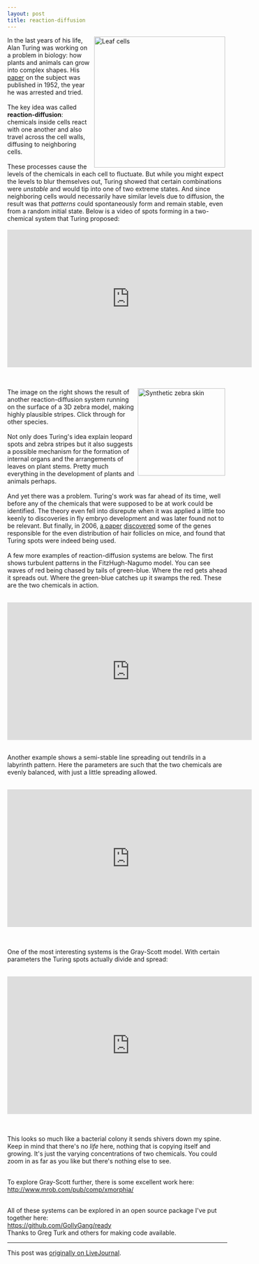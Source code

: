 ```yaml
---
layout: post
title: reaction-diffusion
---
```


<div class="entry-item s2-entrytext"><a border="0" href="http://commons.wikimedia.org/wiki/File:Leaf_epidermis_2.jpg" rel="nofollow"><img align="right" alt="Leaf cells" height="300" hspace="5" src="http://upload.wikimedia.org/wikipedia/commons/8/84/Leaf_epidermis_2.jpg" title="Leaf cells"/></a>In the last years of his life, Alan Turing was working on a problem in biology: how plants and animals can grow into complex shapes. His <a href="http://en.wikipedia.org/wiki/The_chemical_basis_of_morphogenesis" rel="nofollow">paper</a> on the subject was published in 1952, the year he was arrested and tried.<br/><br/>The key idea was called <b>reaction-diffusion</b>: chemicals inside cells react with one another and also travel across the cell walls, diffusing to neighboring cells.<br/>
<br/>These processes cause the levels of the chemicals in each cell to fluctuate. But while you might expect the levels to blur themselves out, Turing showed that certain combinations were <i>unstable</i> and would tip into one of two extreme states. And since neighboring cells would necessarily have similar levels due to diffusion, the result was that <i>patterns</i> could spontaneously form and remain stable, even from a random initial state. Below is a video of spots forming in a two-chemical system that Turing proposed:<br/>
<br/>
<iframe width="560" height="315" src="https://www.youtube.com/embed/X5h6hbCxjz8" frameborder="0" allowfullscreen></iframe>

<br/><br/><a href="http://www.cc.gatech.edu/~turk/reaction_diffusion/reaction_diffusion.html" rel="nofollow"><img align="right" alt="Synthetic zebra skin" border="0" height="200" hspace="5" src="http://www.cc.gatech.edu/~turk/reaction_diffusion/zebra3.jpg" title="Greg Turk&amp;apos;s synthetic zebra skin. Click through for more examples."/></a>The image on the right shows the result of another reaction-diffusion system running on the surface of a 3D zebra model, making highly plausible stripes. Click through for other species.<br/>
<br/>Not only does Turing's idea explain leopard spots and zebra stripes but it also suggests a possible mechanism for the formation of internal organs and the arrangements of leaves on plant stems. Pretty much everything in the development of plants and animals perhaps.<br/>
<br/>And yet there was a problem. Turing's work was far ahead of its time, well before any of the chemicals that were supposed to be at work could be identified. The theory even fell into disrepute when it was applied a little too keenly to discoveries in fly embryo development and was later found not to be relevant. But finally, in 2006, <a href="http://www.americanscientist.org/issues/pub/multiscale-modeling-in-biology/8" rel="nofollow">a paper</a> <a href="http://citeseerx.ist.psu.edu/viewdoc/summary?doi=10.1.1.119.670" rel="nofollow">discovered</a> some of the genes responsible for the even distribution of hair follicles on mice, and found that Turing spots were indeed being used.<br/>
<br/>A few more examples of reaction-diffusion systems are below. The first shows turbulent patterns in the FitzHugh-Nagumo model. You can see waves of red being chased by tails of green-blue. Where the red gets ahead it spreads out. Where the green-blue catches up it swamps the red. These are the two chemicals in action.<br/>

<br/><iframe width="560" height="315" src="https://www.youtube.com/embed/-fNI4JftHfo" frameborder="0" allowfullscreen></iframe><br/>

<br/>Another example shows a semi-stable line spreading out tendrils in a labyrinth pattern. Here the parameters are such that the two chemicals are evenly balanced, with just a little spreading allowed.<br/>

<br/><iframe width="560" height="315" src="https://www.youtube.com/embed/tZHOGFA1KZE" frameborder="0" allowfullscreen></iframe>

<br/><br/>One of the most interesting systems is the Gray-Scott model. With certain parameters the Turing spots actually divide and spread:<br/>

<br/><iframe width="560" height="315" src="https://www.youtube.com/embed/2kHWLl-UrOc" frameborder="0" allowfullscreen></iframe>

<br/><br/>This looks so much like a bacterial colony it sends shivers down my spine. Keep in mind that there's no <i>life</i> here, nothing that is copying itself and growing. It's just the varying concentrations of two chemicals. You could zoom in as far as you like but there's nothing else to see.<br/>

<br/>To explore Gray-Scott further, there is some excellent work here:<br/><a href="http://www.mrob.com/pub/comp/xmorphia/" rel="nofollow">http://www.mrob.com/pub/comp/xmorphia/</a><br/>

<br/>All of these systems can be explored in an open source package I've put together here: <br/><a href="https://github.com/GollyGang/ready" rel="nofollow">https://github.com/GollyGang/ready</a>
<br/>Thanks to Greg Turk and others for making code available.</div>
<p><hr></p><p>This post was <a href="http://ferkeltongs.livejournal.com/32025.html">originally on LiveJournal</a>.</p>
